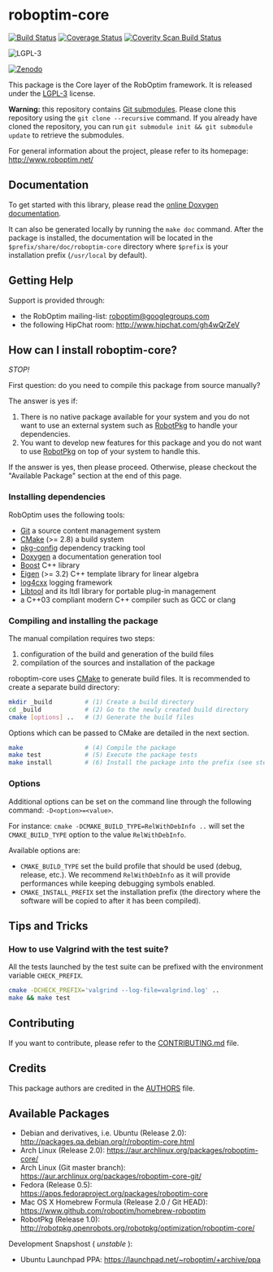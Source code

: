 roboptim-core
=============

[![Build Status](https://travis-ci.org/roboptim/roboptim-core.png?branch=master)](https://travis-ci.org/roboptim/roboptim-core)
[![Coverage Status](https://coveralls.io/repos/roboptim/roboptim-core/badge.png)](https://coveralls.io/r/roboptim/roboptim-core)
[![Coverity Scan Build Status](https://scan.coverity.com/projects/863/badge.svg)](https://scan.coverity.com/projects/863)

![LGPL-3](https://www.gnu.org/graphics/lgplv3-88x31.png)


[![Zenodo](https://zenodo.org/badge/doi/10.5281/zenodo.10332.png)](http://zenodo.org/record/10332)

This package is the Core layer of the RobOptim framework. It is
released under the [LGPL-3](COPYING.LESSER) license.

**Warning:** this repository contains [Git
submodules][git-submodules]. Please clone this repository using the
`git clone --recursive` command. If you already have cloned the
repository, you can run `git submodule init && git submodule update`
to retrieve the submodules.


For general information about the project, please refer to its
homepage: http://www.roboptim.net/


Documentation
-------------

To get started with this library, please read the [online Doxygen
documentation][doxygen-documentation].

It can also be generated locally by running the `make doc`
command. After the package is installed, the documentation will be
located in the `$prefix/share/doc/roboptim-core` directory where
`$prefix` is your installation prefix (`/usr/local` by default).


Getting Help
------------

Support is provided through:
 * the RobOptim mailing-list: roboptim@googlegroups.com
 * the following HipChat room: http://www.hipchat.com/gh4wQrZeV


How can I install roboptim-core?
--------------------------------

*STOP!*

First question: do you need to compile this package from source
manually?

The answer is yes if:

 1. There is no native package available for your system and you do
 not want to use an external system such as [RobotPkg] to handle your
 dependencies.
 1. You want to develop new features for this package and you do not
 want to use [RobotPkg] on top of your system to handle this.

If the answer is yes, then please proceed. Otherwise, please checkout
the "Available Package" section at the end of this page.


### Installing dependencies

RobOptim uses the following tools:

 * [Git][] a source content management system
 * [CMake][] (>= 2.8) a build system
 * [pkg-config][] dependency tracking tool
 * [Doxygen][] a documentation generation tool
 * [Boost][] C++ library
 * [Eigen][] (>= 3.2) C++ template library for linear algebra
 * [log4cxx][] logging framework
 * [Libtool][] and its ltdl library for portable plug-in management
 * a C++03 compliant modern C++ compiler such as GCC or clang


### Compiling and installing the package

The manual compilation requires two steps:

 1. configuration of the build and generation of the build files
 2. compilation of the sources and installation of the package

roboptim-core uses [CMake][] to generate build
files. It is recommended to create a separate build directory:

```sh
mkdir _build         # (1) Create a build directory
cd _build            # (2) Go to the newly created build directory
cmake [options] ..   # (3) Generate the build files
```

Options which can be passed to CMake are detailed in the next section.

```sh
make                 # (4) Compile the package
make test            # (5) Execute the package tests
make install         # (6) Install the package into the prefix (see step 3)
```


### Options

Additional options can be set on the command line through the
following command: `-D<option>=<value>`.

For instance: `cmake -DCMAKE_BUILD_TYPE=RelWithDebInfo ..` will set
the `CMAKE_BUILD_TYPE` option to the value `RelWithDebInfo`.


Available options are:

- `CMAKE_BUILD_TYPE` set the build profile that should be used (debug,
  release, etc.). We recommend `RelWithDebInfo` as it will provide
  performances while keeping debugging symbols enabled.
- `CMAKE_INSTALL_PREFIX` set the installation prefix (the directory
  where the software will be copied to after it has been compiled).


Tips and Tricks
---------------

### How to use Valgrind with the test suite?

All the tests launched by the test suite can be prefixed
with the environment variable `CHECK_PREFIX`.

```sh
cmake -DCHECK_PREFIX='valgrind --log-file=valgrind.log' ..
make && make test
```


Contributing
------------

If you want to contribute, please refer to the
[CONTRIBUTING.md](CONTRIBUTING.md) file.


Credits
-------

This package authors are credited in the [AUTHORS](AUTHORS) file.


Available Packages
------------------

 * Debian and derivatives, i.e. Ubuntu (Release 2.0):
   http://packages.qa.debian.org/r/roboptim-core.html
 * Arch Linux (Release 2.0):
   https://aur.archlinux.org/packages/roboptim-core/
 * Arch Linux (Git master branch):
   https://aur.archlinux.org/packages/roboptim-core-git/
 * Fedora (Release 0.5):
   https://apps.fedoraproject.org/packages/roboptim-core
 * Mac OS X Homebrew Formula (Release 2.0 / Git HEAD):
   https://www.github.com/roboptim/homebrew-roboptim
 * RobotPkg (Release 1.0):
   http://robotpkg.openrobots.org/robotpkg/optimization/roboptim-core/

Development Snapshost ( *unstable* ):

 * Ubuntu Launchpad PPA:
   https://launchpad.net/~roboptim/+archive/ppa



[doxygen-documentation]: http://www.roboptim.net/roboptim-core/doxygen/HEAD/

[git-submodules]: http://git-scm.com/book/en/Git-Tools-Submodules

[Boost]: http://www.boost.org/
[CMake]: http://www.cmake.org/
[Doxygen]: http://www.stack.nl/~dimitri/doxygen/
[Eigen]: http://eigen.tuxfamily.org/
[Git]: http://git-scm.com/
[Libtool]: https://www.gnu.org/software/libtool/
[log4cxx]: https://logging.apache.org/log4cxx/
[pkg-config]: http://www.freedesktop.org/wiki/Software/pkg-config/
[RobotPkg]: http://robotpkg.openrobots.org/
